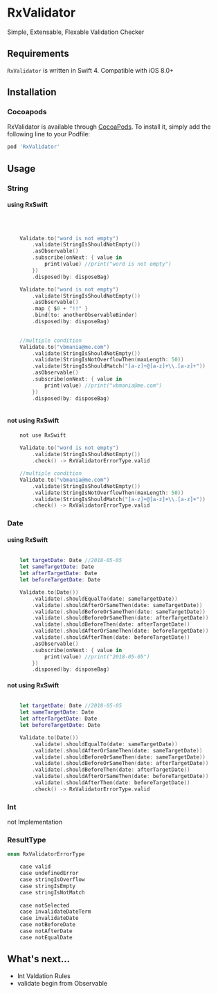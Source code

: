 # RxValidator
Simple, Extensable, Flexable Validation Checker

## Requirements

`RxValidator` is written in Swift 4. Compatible with iOS 8.0+

## Installation

### Cocoapods

RxValidator is available through [CocoaPods](http://cocoapods.org). To install
it, simply add the following line to your Podfile:

```ruby
pod 'RxValidator'
```

## Usage

### String
#### using RxSwift
```swift

	
	
	Validate.to("word is not empty")
		.validate(StringIsShouldNotEmpty())
		.asObservable()
		.subscribe(onNext: { value in
        	print(value) //print("word is not empty")
		})
		.disposed(by: disposeBag)

	Validate.to("word is not empty")
		.validate(StringIsShouldNotEmpty())
		.asObservable()
		.map { $0 + "!!" }
		.bind(to: anotherObservableBinder)
		.disposed(by: disposeBag)
		

	//multiple condition
	Validate.to("vbmania@me.com")
		.validate(StringIsShouldNotEmpty())
		.validate(StringIsNotOverflowThen(maxLength: 50))
		.validate(StringIsShouldMatch("[a-z]+@[a-z]+\\.[a-z]+"))
		.asObservable()
		.subscribe(onNext: { value in
        	print(value) //print("vbmania@me.com")
		})
		.disposed(by: disposeBag)
		
```

#### not using RxSwift
```swift
	not use RxSwift
	
	Validate.to("word is not empty")
		.validate(StringIsShouldNotEmpty())
		.check() -> RxValidatorErrorType.valid

	//multiple condition
	Validate.to("vbmania@me.com")
		.validate(StringIsShouldNotEmpty())
		.validate(StringIsNotOverflowThen(maxLength: 50))
		.validate(StringIsShouldMatch("[a-z]+@[a-z]+\\.[a-z]+"))
		.check() -> RxValidatorErrorType.valid

```

### Date
#### using RxSwift
```swift

	let targetDate: Date //2018-05-05
	let sameTargetDate: Date
	let afterTargetDate: Date
	let beforeTargetDate: Date

	Validate.to(Date())
		.validate(.shouldEqualTo(date: sameTargetDate))
		.validate(.shouldAfterOrSameThen(date: sameTargetDate))
		.validate(.shouldBeforeOrSameThen(date: sameTargetDate))
		.validate(.shouldBeforeOrSameThen(date: afterTargetDate))
		.validate(.shouldBeforeThen(date: afterTargetDate))
		.validate(.shouldAfterOrSameThen(date: beforeTargetDate))
		.validate(.shouldAfterThen(date: beforeTargetDate))
		.asObservable()
		.subscribe(onNext: { value in
        	print(value) //print("2018-05-05")
		})
		.disposed(by: disposeBag)

```

#### not using RxSwift
```swift

	let targetDate: Date //2018-05-05
	let sameTargetDate: Date
	let afterTargetDate: Date
	let beforeTargetDate: Date

	Validate.to(Date())
		.validate(.shouldEqualTo(date: sameTargetDate))
		.validate(.shouldAfterOrSameThen(date: sameTargetDate))
		.validate(.shouldBeforeOrSameThen(date: sameTargetDate))
		.validate(.shouldBeforeOrSameThen(date: afterTargetDate))
		.validate(.shouldBeforeThen(date: afterTargetDate))
		.validate(.shouldAfterOrSameThen(date: beforeTargetDate))
		.validate(.shouldAfterThen(date: beforeTargetDate))
		.check() -> RxValidatorErrorType.valid

```


### Int

not Implementation


### ResultType
```swift
enum RxValidatorErrorType

	case valid
    case undefinedError
    case stringIsOverflow
    case stringIsEmpty
    case stringIsNotMatch
    
    case notSelected
    case invalidateDateTerm
    case invalidateDate
    case notBeforeDate
    case notAfterDate
    case notEqualDate
```


## What's next...

* Int Valdation Rules
* validate begin from Observable

